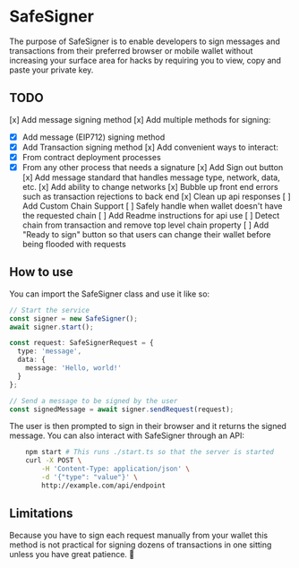 # SafeSigner
The purpose of SafeSigner is to enable developers to sign messages and transactions from their preferred browser or mobile wallet without increasing your surface area for hacks by requiring you to view, copy and paste your private key.

## TODO
[x] Add message signing method 
[x] Add multiple methods for signing:
- [x] Add message (EIP712) signing method
- [x] Add Transaction signing method
[x] Add convenient ways to interact:
- [x] From contract deployment processes
- [x] From any other process that needs a signature
[x] Add Sign out button
[x] Add message standard that handles message type, network, data, etc.
[x] Add ability to change networks
[x] Bubble up front end errors such as transaction rejections to back end
[x] Clean up api responses
[ ] Add Custom Chain Support
[ ] Safely handle when wallet doesn't have the requested chain
[ ] Add Readme instructions for api use
[ ] Detect chain from transaction and remove top level chain property
[ ] Add "Ready to sign" button so that users can change their wallet before being flooded with requests

## How to use
You can import the SafeSigner class and use it like so:
```typescript
// Start the service
const signer = new SafeSigner();
await signer.start();

const request: SafeSignerRequest = {
  type: 'message',
  data: {
    message: 'Hello, world!'
  }
};

// Send a message to be signed by the user
const signedMessage = await signer.sendRequest(request);
```
The user is then prompted to sign in their browser and it returns the signed message.
You can also interact with SafeSigner through an API:
```bash
    npm start # This runs ./start.ts so that the server is started
    curl -X POST \
        -H 'Content-Type: application/json' \
        -d '{"type": "value"}' \
        http://example.com/api/endpoint

```

## Limitations
Because you have to sign each request manually from your wallet this method is not practical for signing dozens of transactions in one sitting unless you have great patience. 🧘